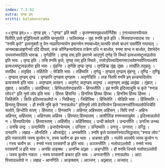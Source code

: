 ```yaml
---
index: 7.3.92
sutra: तृणह इम्
vritti: balamanorama
---
```


<<तृणह इम्>> - तृणह इम् । "तृणह" इति षष्ठी । कृतश्नमस्तृहधातोर्निर्देशः । र॒नाभ्यस्तस्ये॑त्यतः पितीति,उतो वृद्धि॑रित्यतो हलीति चानुवर्तते । फलितमाह - तृहः श्नमि कृते इति । मित्तवादन्त्यादचः परः । "श्नमि कृते" इत्यनुक्तौ तु येन नाप्राप्तिन्यायेन इमागमेन श्नम्बाध्येत,सत्यपि संभवे बाधनं भवती॑ति नयायात् । अन्यथाब्राआहृणेभ्यो ददि दीयतां, तक्रं कौण्डिन्याये॑त्यत्र तक्रेण दधि न बाध्येत, श्नमा शप्च न बाध्येत, देशभेदेन उभयसंभवादिति भावऋ । तृणेढीति । तृणह् तस् इति इमागमे आद्गुणे तृणेह् ति स्थिते ढत्वधत्वष्टुत्वढलोपा इति भावः । तृण्ढ इति । तसि श्नमि कृते, तृणह् तस् इति स्थिते , तसोऽपित्त्वादिमागमाऽभावेश्नसो॑रित्यल्लोपे ढत्वधत्वष्टुत्वढलोपा इति भावः । तृंहन्ति । तृणेक्षि तृण्ढः तृण्ढ । तृणेहिऋ तृंह्वः तृंह्मः । ततर्हेति.ततृहतुः । ततर्हिथ । ततृहिव । तर्हितेति । सेडिति भावः । तर्हिष्यति । तृणेढु - तृण्ढात् तृण्ढाम् तृंहन्तु । तृण्ढि - तृण्ड्ढि - तृण्ढात् तृण्ढम् तृण्ढ । तृणहानि तृणहाव तृणहाम । अतृणेडिति । लङ स्तिपि श्नमि इम् हल्ङ्यादिलोपः ढत्वजश्त्वे इति भावः । अतृण्ढाम् अतंहन् । अतृणेट् अतृण्ढम् अतृण्ढ । अतृणहम् अतृंह्व अतृंह्म । तृंह्रात् । तृह्रात् । अतर्हीत् । अतर्हिष्यत् । हिसिधातोरुदाहरति - हिनस्तीति । इह श्नमि इदित्त्वान्नुमि च कृते "श्नान्न लोपःर" इति नुमो लोप इति भावः । हिंस्तः हिंसन्ति । हिनस्सि हिंस्थः हिंस्थ । हिनस्मि हिंस्वः हिंस्मः । जिहिंसेति । किति इदित्तवान्नलोपो न । जिहिंसतुः । जिहिंसिथ । हिंसितेति । सेडिति भावः । हिंसिष्यति । हिनस्तु हिंस्ताम् । हौ श्नमि नुमि कृते "श्नान्नलोपः" इतिनुमो लोपे हेरपित्त्वेन ङित्त्वात्श्नसो॑रित्यल्लोपेधिचे॑ति सलोपे, हिन्धीति रूपम् । हिंस्तात् । हिनसानि । अहिनत् अहिस्ताम् अहिंसन् । सिपि रुर्वा - अहिनः अहिनत्, अहिंस्तम् । अहिनसम् अहिंस्व । हिंस्यात् हिंस्याताम् । आशीर्लिङ श्नमभावान्नुमेव । इदित्त्वान्नलोपो न । हिंस्यादित्येव । हिंस्यास्ताम् । अहिंसीत् । अहिंसिष्यत् । उन्दी क्लेदने । उन्दन्तीति । उनत्सि उन्त्थः । उनद्मि उन्द्वः । उन्दामिति । इजादेश्चेत्याम् । उन्दिता । उन्दिष्यति । उनत्तु - उन्त्तात् । उन्द्धि । उनदानि । लह्राह - औनदिति । औत्त्वाद्वेट् । अनक्तीति । श्नमि कृते परसवर्णस्याऽसिद्धत्वात् "श्नान्न लोपः" इति नकारलोपे जस्य कुत्वेन गः, तस्य चर्त्वेन क इत भावः । अङक्त इति । नलोपे अल्लोपे जस्य कुत्वेन गः । गस्य चर्त्वेन कः । श्नमो नस्य परसवर्णो ङ इति भावः । अञ्जन्तीति । नलोपाऽल्लोपौ । श्नमो नस्य परसवर्णो ञ इति भावः । अनक्षि अङ्क्थः । अनज्मि अञ्ज्वः । अङ्ग्धीति । हौ श्नमि धिभावे नलोपाऽल्लोपौ । जस्य कुत्वेन गकारः । नस्य परसवर्णो ङकार इति भावः । अनजानीति । श्नान्नलोपः । आटः पित्त्वादल्लोपो न । लह्राह - आनगिति । आङ्क्ताम् । आञ्जन् । अञ्ज्यात् । अज्यात् ।